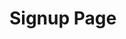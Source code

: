<!-- TITLE: Signup -->
<!-- SUBTITLE: A quick summary of Signup -->

# Signup Page
<script>
window.location.replace('https://access.uwamakers.com/?join')
</script>